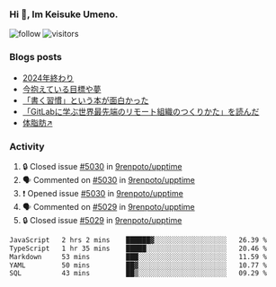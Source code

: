### Hi 👋, Im Keisuke Umeno.

<!--
**9renpoto/9renpoto** is a ✨ _special_ ✨ repository because its `README.md` (this file) appears on your GitHub profile.

Here are some ideas to get you started:

- 🔭 I’m currently working on ...
- 🌱 I’m currently learning ...
- 👯 I’m looking to collaborate on ...
- 🤔 I’m looking for help with ...
- 💬 Ask me about ...
- 📫 How to reach me: ...
- 😄 Pronouns: ...
- ⚡ Fun fact: ...
-->

![follow](https://img.shields.io/github/followers/9renpoto?label=Follow&style=social)
![visitors](https://komarev.com/ghpvc/?username=9renpoto&label=Profile%20views&color=0e75b6&style=flat)

### Blogs posts

<!-- BLOG-POST-LIST:START -->
- [2024年終わり](https://9renpoto.win/entry/2024/12/31/2024-end)
- [今抱えている目標や夢](https://9renpoto.win/entry/2024/12/02/objective)
- [「書く習慣」という本が面白かった](https://9renpoto.win/entry/2024/11/11/leave_a_feeling_sad)
- [「GitLabに学ぶ世界最先端のリモート組織のつくりかた」を読んだ](https://9renpoto.win/entry/2024/09/10/remote_organization)
- [体脂肪↗](https://9renpoto.win/entry/2024/08/12/gaining_fat)
<!-- BLOG-POST-LIST:END -->

### Activity

<!--START_SECTION:activity-->
1. 🔒 Closed issue [#5030](https://github.com/9renpoto/upptime/issues/5030) in [9renpoto/upptime](https://github.com/9renpoto/upptime)
2. 🗣 Commented on [#5030](https://github.com/9renpoto/upptime/issues/5030#issuecomment-2568799693) in [9renpoto/upptime](https://github.com/9renpoto/upptime)
3. ❗ Opened issue [#5030](https://github.com/9renpoto/upptime/issues/5030) in [9renpoto/upptime](https://github.com/9renpoto/upptime)
4. 🗣 Commented on [#5029](https://github.com/9renpoto/upptime/issues/5029#issuecomment-2568761107) in [9renpoto/upptime](https://github.com/9renpoto/upptime)
5. 🔒 Closed issue [#5029](https://github.com/9renpoto/upptime/issues/5029) in [9renpoto/upptime](https://github.com/9renpoto/upptime)
<!--END_SECTION:activity-->

<!--START_SECTION:waka-->

```txt
JavaScript   2 hrs 2 mins    ██████▓░░░░░░░░░░░░░░░░░░   26.39 %
TypeScript   1 hr 35 mins    █████░░░░░░░░░░░░░░░░░░░░   20.46 %
Markdown     53 mins         ███░░░░░░░░░░░░░░░░░░░░░░   11.59 %
YAML         50 mins         ██▓░░░░░░░░░░░░░░░░░░░░░░   10.77 %
SQL          43 mins         ██▒░░░░░░░░░░░░░░░░░░░░░░   09.29 %
```

<!--END_SECTION:waka-->

